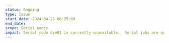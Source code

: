```yaml
---
status: Ongoing
type: Issue
start_date: 2024-04-26 08:25:00
end_date: 
scope: Serial nodes
impact: Serial node dvn01 is currently unavailable.  Serial jobs are queued and running but performance may be slower than usual until the issue is resolved.
---
```

